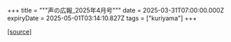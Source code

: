 +++
title = """声の広報_2025年4月号"""
date = 2025-03-31T07:00:00.000Z
expiryDate = 2025-05-01T03:14:10.827Z
tags = ["kuriyama"]
+++


[[source]](https://www.town.kuriyama.hokkaido.jp/site/koho/31463.html)
